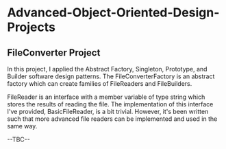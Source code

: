 # Advanced-Object-Oriented-Design-Projects

## FileConverter Project ##

In this project, I applied the Abstract Factory, Singleton, Prototype, and Builder software design patterns. The FileConverterFactory is an abstract factory which can create families of FileReaders and FileBuilders. 

FileReader is an interface with a member variable of type string which stores the results of reading the file. The implementation of this interface I've provided, BasicFileReader, is a bit trivial. However, it's been written such that more advanced file readers can be implemented and used in the same way.


--TBC--
